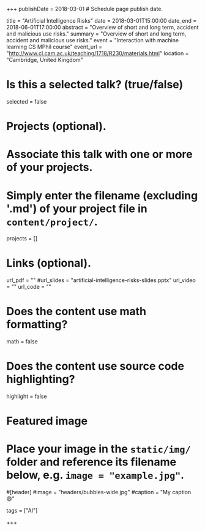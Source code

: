 +++
publishDate = 2018-03-01 # Schedule page publish date.

title = "Artificial Intelligence Risks"
date = 2018-03-01T15:00:00
date_end = 2018-06-01T17:00:00
abstract = "Overview of short and long term, accident and malicious use risks."
summary = "Overview of short and long term, accident and malicious use risks."
event = "Interaction with machine learning CS MPhil course"
event_url = "http://www.cl.cam.ac.uk/teaching/1718/R230/materials.html"
location = "Cambridge, United Kingdom"

# Is this a selected talk? (true/false)
selected = false

# Projects (optional).
#   Associate this talk with one or more of your projects.
#   Simply enter the filename (excluding '.md') of your project file in `content/project/`.
projects = []

# Links (optional).
url_pdf = ""
#url_slides = "artificial-intelligence-risks-slides.pptx"
url_video = ""
url_code = ""

# Does the content use math formatting?
math = false

# Does the content use source code highlighting?
highlight = false

# Featured image
# Place your image in the `static/img/` folder and reference its filename below, e.g. `image = "example.jpg"`.
#[header]
#image = "headers/bubbles-wide.jpg"
#caption = "My caption :smile:"

tags = ["AI"]

+++
